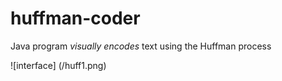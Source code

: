 # huffman-coder

Java program *visually encodes* text using the Huffman process

![interface] (/huff1.png)
